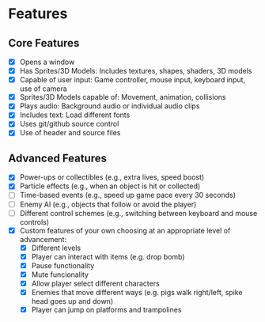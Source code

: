 # Features

## Core Features

- [x] Opens a window
- [x] Has Sprites/3D Models: Includes textures, shapes, shaders, 3D models
- [x] Capable of user input: Game controller, mouse input, keyboard input, use of camera
- [x] Sprites/3D Models capable of: Movement, animation, collisions
- [x] Plays audio: Background audio or individual audio clips
- [x] Includes text: Load different fonts
- [x] Uses git/github source control
- [x] Use of header and source files

## Advanced Features

- [x] Power-ups or collectibles (e.g., extra lives, speed boost)
- [x] Particle effects (e.g., when an object is hit or collected)
- [ ] Time-based events (e.g., speed up game pace every 30 seconds)
- [ ] Enemy AI (e.g., objects that follow or avoid the player)
- [ ] Different control schemes (e.g., switching between keyboard and mouse controls)
- [x] Custom features of your own choosing at an appropriate level of advancement:
  - [x] Different levels
  - [x] Player can interact with items (e.g. drop bomb)
  - [x] Pause functionality
  - [x] Mute funcionality
  - [x] Allow player select different characters
  - [x] Enemies that move different ways (e.g. pigs walk right/left, spike head goes up and down)
  - [x] Player can jump on platforms and trampolines
